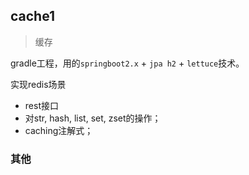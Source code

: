 ## cache1
>缓存

gradle工程，用的`springboot2.x` + `jpa h2` + `lettuce`技术。

实现redis场景
- rest接口
- 对str, hash, list, set, zset的操作；
- caching注解式；

### 其他
